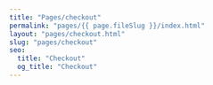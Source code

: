 ```yaml
---
title: "Pages/checkout"
permalink: "pages/{{ page.fileSlug }}/index.html"
layout: "pages/checkout.html"
slug: "pages/checkout"
seo:
  title: "Checkout"
  og_title: "Checkout"
---
```

